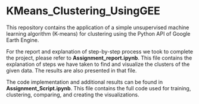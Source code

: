 # KMeans_Clustering_UsingGEE

This repository contains the application of a simple unsupervised machine learning algorithm (K-means) for clustering using the Python API of Google Earth Engine.

For the report and explanation of step-by-step process we took to complete the project, please refer to **Assignment_report.ipynb**. This file contains the explanation of steps we have taken to find and visualize the clusters of the given data. The results are also presented in that file.

The code implementation and additional results can be found in **Assignment_Script.ipynb**. This file contains the full code used for training, clustering, comparing, and creating the visualizations.
